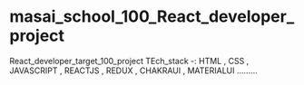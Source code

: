 # masai_school_100_React_developer_project
React_developer_target_100_project
TEch_stack -: HTML , CSS , JAVASCRIPT , REACTJS , REDUX , CHAKRAUI , MATERIALUI .........

